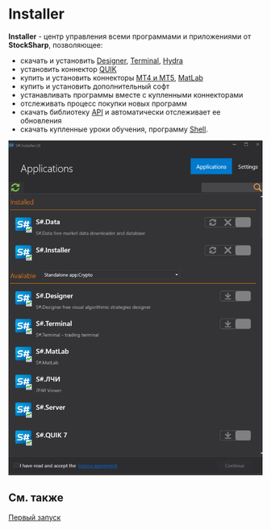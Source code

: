 # Installer

**Installer** \- центр управления всеми программами и приложениями от **StockSharp**, позволяющее: 

- скачать и установить [Designer](Designer.md), [Terminal](Terminal.md), [Hydra](Hydra.md)
- установить коннектор [QUIK](Quik.md)
- купить и установить коннекторы [MT4 и MT5](MT.md), [MatLab](MatLab.md)
- купить и установить дополнительный софт
- устанавливать программы вместе с купленными коннекторами
- отслеживать процесс покупки новых программ
- скачать библиотеку [API](StockSharpAbout.md) и автоматически отслеживает ее обновления
- скачать купленные уроки обучения, программу [Shell](Shell.md).

![first win installer](../images/first_win_installer.png)

## См. также

[Первый запуск](Installer_Installation.md)
